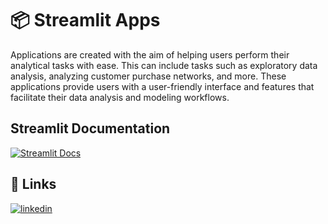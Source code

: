 
# 📦 Streamlit Apps

Applications are created with the aim of helping users perform their analytical tasks with ease. This can include tasks such as exploratory data analysis, analyzing customer purchase networks, and more. These applications provide users with a user-friendly interface and features that facilitate their data analysis and modeling workflows.

## Streamlit Documentation

[![Streamlit Docs](https://static.streamlit.io/badges/streamlit_badge_black_white.svg)](https://docs.streamlit.io)


## 🔗 Links
[![linkedin](https://img.shields.io/badge/linkedin-0A66C2?style=for-the-badge&logo=linkedin&logoColor=white)](https://www.linkedin.com/in/shao-shen-6a9a153)


